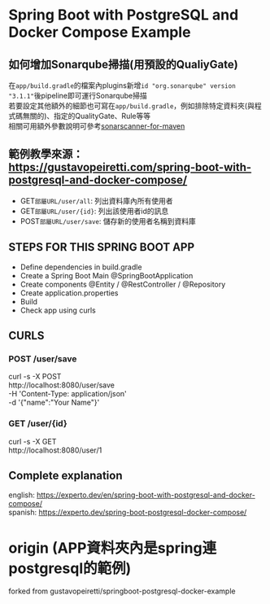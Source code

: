 # Spring Boot with PostgreSQL and Docker Compose Example

## 如何增加Sonarqube掃描(用預設的QualiyGate)
在`app/build.gradle`的檔案內plugins新增`id "org.sonarqube" version "3.1.1"`後pipeline即可運行Sonarqube掃描   
若要設定其他額外的細節也可寫在`app/build.gradle`，例如排除特定資料夾(與程式碼無關的)、指定的QualityGate、Rule等等  
相關可用額外參數說明可參考[sonarscanner-for-maven](https://docs.sonarqube.org/latest/analysis/scan/sonarscanner-for-maven/)

## 範例教學來源：https://gustavopeiretti.com/spring-boot-with-postgresql-and-docker-compose/
* GET`部屬URL/user/all`: 列出資料庫內所有使用者  
* GET`部屬URL/user/{id}`: 列出該使用者id的訊息  
* POST`部屬URL/user/save`: 儲存新的使用者名稱到資料庫  



## STEPS FOR THIS SPRING BOOT APP
- Define dependencies in build.gradle
- Create a Spring Boot Main @SpringBootApplication
- Create components @Entity / @RestController / @Repository
- Create application.properties
- Build 
- Check app using curls 

## CURLS 

### POST /user/save 
curl -s -X POST \
  http://localhost:8080/user/save \
  -H 'Content-Type: application/json' \
  -d '{"name":"Your Name"}'


### GET /user/{id}
curl -s -X GET \
  http://localhost:8080/user/1 
  
  
## Complete explanation
english: https://experto.dev/en/spring-boot-with-postgresql-and-docker-compose/   
spanish: https://experto.dev/spring-boot-postgresql-docker-compose/   

# origin (APP資料夾內是spring連postgresql的範例)
forked from gustavopeiretti/springboot-postgresql-docker-example
